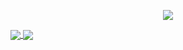 <p align="center">
  <a href="https://www.linkedin.com/in/fabienpolly/">
    <img src="https://img.shields.io/badge/-Fabien%20Polly-blue?style=for-the-badge&logo=Linkedin&logoColor=00AEFF&labelColor=black&color=black">
</p>
<a href="https://github.com/infinition">
  <img align="center" src="https://github-readme-stats.vercel.app/api?username=Infinition&count_private=true&show_icons=true&theme=chartreuse-dark" />
</a>
<a href="https://github.com/infinition">
  <img align="center" src="https://github-readme-stats.vercel.app/api/top-langs/?username=Infinition&layout=compact&theme=chartreuse-dark&langs_count=8" />
</a>
